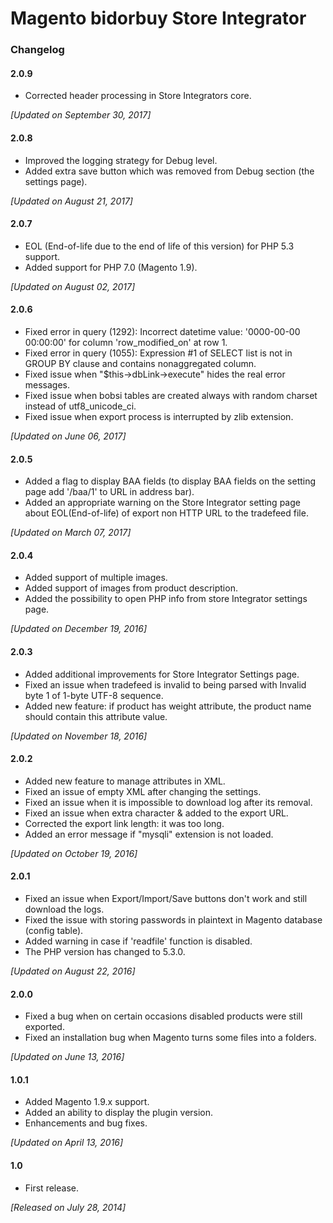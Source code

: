 # Magento bidorbuy Store Integrator

### Changelog

#### 2.0.9
* Corrected header processing in Store Integrators core.

_[Updated on September 30, 2017]_

#### 2.0.8
* Improved the logging strategy for Debug level.
* Added extra save button which was removed from Debug section (the settings page).

_[Updated on August 21, 2017]_

#### 2.0.7

* EOL (End-of-life due to the end of life of this version) for PHP 5.3 support.
* Added support for PHP 7.0 (Magento 1.9).

_[Updated on August 02, 2017]_

#### 2.0.6
* Fixed error in query (1292): Incorrect datetime value: '0000-00-00 00:00:00' for column 'row_modified_on' at row 1.
* Fixed error in query (1055): Expression #1 of SELECT list is not in GROUP BY clause and contains nonaggregated column.
* Fixed issue when "$this->dbLink->execute" hides the real error messages.
* Fixed issue when bobsi tables are created always with random charset instead of utf8_unicode_ci.
* Fixed issue when export process is interrupted by zlib extension.

_[Updated on June 06, 2017]_

#### 2.0.5
* Added a flag to display BAA fields (to display BAA fields on the setting page add '/baa/1' to URL in address bar).
* Added an appropriate warning on the Store Integrator setting page about EOL(End-of-life) of export non HTTP URL to the tradefeed file.

_[Updated on March 07, 2017]_

#### 2.0.4
* Added support of multiple images.
* Added support of images from product description.
* Added the possibility to open PHP info from store Integrator settings page.

 _[Updated on December 19, 2016]_

#### 2.0.3
* Added additional improvements for Store Integrator Settings page.
* Fixed an issue when tradefeed is invalid to being parsed with Invalid byte 1 of 1-byte UTF-8 sequence.
* Added new feature: if product has weight attribute, the product name should contain this attribute value.

 _[Updated on November 18, 2016]_

#### 2.0.2
* Added new feature to manage attributes in XML.
* Fixed an issue of empty XML after changing the settings.
* Fixed an issue when it is impossible to download log after its removal.
* Fixed an issue when extra character & added to the export URL.
* Corrected the export link length: it was too long.
* Added an error message if "mysqli" extension is not loaded. 

 _[Updated on October 19, 2016]_
 
#### 2.0.1
* Fixed an issue when Export/Import/Save buttons don't work and still download the logs.
* Fixed the issue with storing passwords in plaintext in Magento database (config table).
* Added warning in case if 'readfile' function is disabled.
* The PHP version has changed to 5.3.0.

_[Updated on August 22, 2016]_

#### 2.0.0
* Fixed a bug when on certain occasions disabled products were still exported.
* Fixed an installation bug when Magento turns some files into a folders.

_[Updated on June 13, 2016]_

#### 1.0.1
* Added	Magento 1.9.x support.
* Added an ability to display the plugin version.
* Enhancements and bug fixes.

_[Updated on April 13, 2016]_

#### 1.0
* First release.

_[Released on July 28, 2014]_

